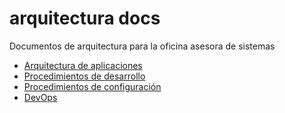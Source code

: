 # arquitectura docs
Documentos de arquitectura para la oficina asesora de sistemas
- [Arquitectura de aplicaciones](https://github.com/udistrital/arquitectura_docs/tree/master/aplicaciones)
- [Procedimientos de desarrollo](https://github.com/udistrital/arquitectura_docs/tree/master/procedimientos)
- [Procedimientos de configuración](https://github.com/udistrital/arquitectura_docs/tree/master/configuracion)
- [DevOps](https://github.com/udistrital/arquitectura_docs/tree/master/devops)
